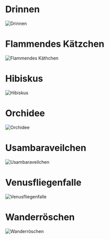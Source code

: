 # Drinnen 
![Drinnen](https://github.com/ArthurFleck35x/Web-Engineering-1/assets/152798623/d8e54348-551f-4219-bcf1-bd2eead087e6)
<br/>
# Flammendes Kätzchen 
![Flammendes Käthchen](https://github.com/ArthurFleck35x/Web-Engineering-1/assets/152798623/393c1b17-54fb-458f-b08d-b9a0d0a3cf5b)
<br/>
# Hibiskus 
![Hibiskus](https://github.com/ArthurFleck35x/Web-Engineering-1/assets/152798623/e8a13368-fbcc-42fb-a03c-917ac5c56eff)
<br/>
# Orchidee
![Orchidee](https://github.com/ArthurFleck35x/Web-Engineering-1/assets/152798623/2f47bbe2-9143-410e-8b8f-03ecd12f7743)
<br/>
# Usambaraveilchen
![Usambaraveilchen](https://github.com/ArthurFleck35x/Web-Engineering-1/assets/152798623/24163595-3b47-49e6-b0a7-cade896b60db)
<br/>
# Venusfliegenfalle 
![Venusfliegenfalle](https://github.com/ArthurFleck35x/Web-Engineering-1/assets/152798623/c8d91144-b1f7-41a9-b27f-bdb2f826fe2f)
<br/>
# Wanderröschen 
![Wanderröschen](https://github.com/ArthurFleck35x/Web-Engineering-1/assets/152798623/eefdcff2-9ef4-4df6-b6e1-8febd9246499)
<br/>




